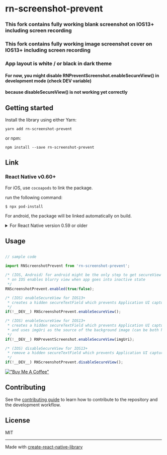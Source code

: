 # rn-screenshot-prevent

### This fork contains fully working blank screenshot on IOS13+ including screen recording
### This fork contains fully working image screenshot cover on IOS13+ including screen recording
### App layout is white / or black in dark theme

#### For now, you might disable RNPreventScreenshot.enableSecureView() in development mode (check __DEV__ variable)
#### because disableSecureView() is not working yet correctly


## Getting started

Install the library using either Yarn:

```
yarn add rn-screenshot-prevent
```

or npm:

```
npm install --save rn-screenshot-prevent
```

## Link

### React Native v0.60+

For iOS, use `cocoapods` to link the package.

run the following command:

```
$ npx pod-install
```

For android, the package will be linked automatically on build.

<details>
  <summary>For React Native version 0.59 or older</summary>

### React Native <= 0.59

run the following command to link the package:

```
$ react-native link rn-screenshot-prevent
```

For iOS, make sure you install the pod file.

```
cd ios && pod install && cd ..
```

or you could follow the instructions to [manually link the project](https://reactnative.dev/docs/linking-libraries-ios#manual-linking)

## Upgrading to React Native 0.60+

New React Native comes with `autolinking` feature, which automatically links Native Modules in your project. In order to get it to work, make sure you unlink `rn-screenshot-prevent` first:

```
$ react-native unlink rn-screenshot-prevent
```

</details>


## Usage
```javascript

// sample code

import RNScreenshotPrevent from 'rn-screenshot-prevent';

/* (IOS, Android) for android might be the only step to get secureView
 * on IOS enables blurry view when app goes into inactive state
 */
RNScreenshotPrevent.enabled(true/false);

/* (IOS) enableSecureView for IOS13+
 * creates a hidden secureTextField which prevents Application UI capture on screenshots
 */
if(!__DEV__) RNScreenshotPrevent.enableSecureView();

/* (IOS) enableSecureView for IOS13+
 * creates a hidden secureTextField which prevents Application UI capture on screenshots
 * and uses imgUri as the source of the background image (can be both https://, file:///)
 */
if(!__DEV__) RNPreventScreenshot.enableSecureView(imgUri);

/* (IOS) disableSecureView for IOS13+
 * remove a hidden secureTextField which prevents Application UI capture on screenshots
 */
if(!__DEV__) RNScreenshotPrevent.disableSecureView();

```


[!["Buy Me A Coffee"](https://www.buymeacoffee.com/assets/img/custom_images/orange_img.png)](https://www.buymeacoffee.com/batuhanoztrk)

## Contributing

See the [contributing guide](CONTRIBUTING.md) to learn how to contribute to the repository and the development workflow.

## License

MIT

---

Made with [create-react-native-library](https://github.com/callstack/react-native-builder-bob)
